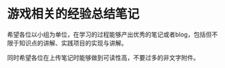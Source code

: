# 游戏相关的经验总结笔记

希望各位以小组为单位，在学习的过程能够产出优秀的笔记或者blog，包括但不限于知识点的讲解、实践项目的实现与讲解。

同时希望各位在上传笔记时能够做到可读性高，不要过多的非文字附件。
